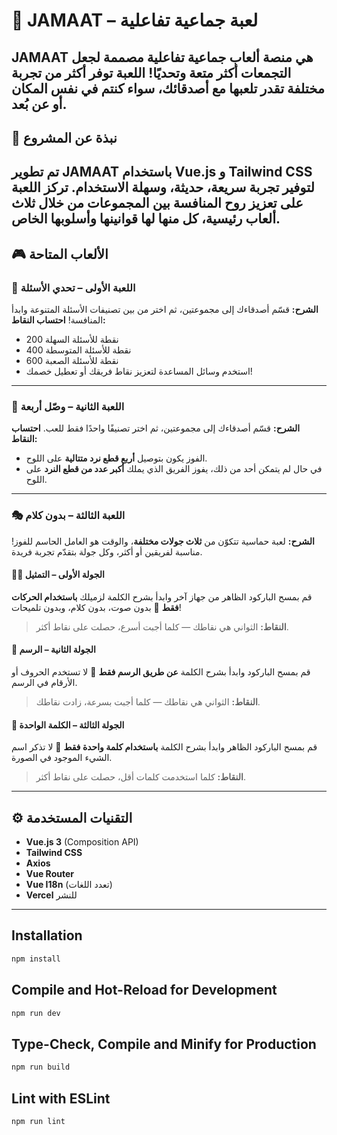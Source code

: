 # 🎯 JAMAAT – لعبة جماعية تفاعلية
**JAMAAT** هي منصة ألعاب جماعية تفاعلية مصممة لجعل التجمعات أكثر متعة وتحديًا!
اللعبة توفر أكثر من تجربة مختلفة تقدر تلعبها مع أصدقائك، سواء كنتم في نفس المكان أو عن بُعد.
---
## 🧩 نبذة عن المشروع
تم تطوير **JAMAAT** باستخدام **Vue.js** و **Tailwind CSS** لتوفير تجربة سريعة، حديثة، وسهلة الاستخدام.
تركز اللعبة على تعزيز روح المنافسة بين المجموعات من خلال ثلاث ألعاب رئيسية، كل منها لها قوانينها وأسلوبها الخاص.
---
## 🎮 الألعاب المتاحة
### 🧠 اللعبة الأولى – تحدي الأسئلة
**الشرح:**
قسّم أصدقاءك إلى مجموعتين، ثم اختر من بين تصنيفات الأسئلة المتنوعة وابدأ المنافسة!
**احتساب النقاط:**
- 200 نقطة للأسئلة السهلة
- 400 نقطة للأسئلة المتوسطة
- 600 نقطة للأسئلة الصعبة
- استخدم وسائل المساعدة لتعزيز نقاط فريقك أو تعطيل خصمك!
---
### 🔷 اللعبة الثانية – وصّل أربعة
**الشرح:**
قسّم أصدقاءك إلى مجموعتين، ثم اختر تصنيفًا واحدًا فقط للعب.
**احتساب النقاط:**
- الفوز يكون بتوصيل **أربع قطع نرد متتالية** على اللوح.
- في حال لم يتمكن أحد من ذلك، يفوز الفريق الذي يملك **أكبر عدد من قطع النرد** على اللوح.
---
### 🎭 اللعبة الثالثة – بدون كلام
**الشرح:**
لعبة حماسية تتكوّن من **ثلاث جولات مختلفة**، والوقت هو العامل الحاسم للفوز!
مناسبة لفريقين أو أكثر، وكل جولة بتقدّم تجربة فريدة.
#### 🕵️‍♂️ الجولة الأولى – التمثيل
قم بمسح الباركود الظاهر من جهاز آخر وابدأ بشرح الكلمة لزميلك **باستخدام الحركات فقط**
🚫 بدون صوت، بدون كلام، وبدون تلميحات!
> **النقاط:** الثواني هي نقاطك — كلما أجبت أسرع، حصلت على نقاط أكثر.
#### 🎨 الجولة الثانية – الرسم
قم بمسح الباركود وابدأ بشرح الكلمة **عن طريق الرسم فقط**
🚫 لا تستخدم الحروف أو الأرقام في الرسم.
> **النقاط:** الثواني هي نقاطك — كلما أجبت بسرعة، زادت نقاطك.
#### 🤫 الجولة الثالثة – الكلمة الواحدة
قم بمسح الباركود الظاهر وابدأ بشرح الكلمة **باستخدام كلمة واحدة فقط**
🚫 لا تذكر اسم الشيء الموجود في الصورة.
> **النقاط:** كلما استخدمت كلمات أقل، حصلت على نقاط أكثر.
---
## ⚙️ التقنيات المستخدمة
- **Vue.js 3** (Composition API)
- **Tailwind CSS**
- **Axios**
- **Vue Router**
- **Vue I18n** (تعدد اللغات)
- **Vercel** للنشر
---
## Installation
```bash
npm install
```
## Compile and Hot-Reload for Development
```bash
npm run dev
```
## Type-Check, Compile and Minify for Production
```bash
npm run build
```
## Lint with ESLint
```bash
npm run lint
```
